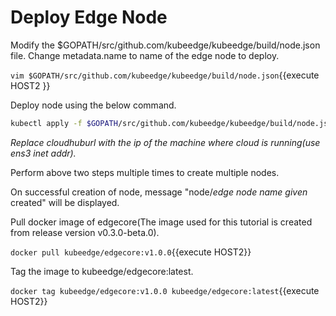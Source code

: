 # Deploy Edge Node

Modify the $GOPATH/src/github.com/kubeedge/kubeedge/build/node.json file. 
Change metadata.name to name of the edge node to deploy.

`vim $GOPATH/src/github.com/kubeedge/kubeedge/build/node.json`{{execute HOST2 }}

Deploy node using the below command.

```sh
kubectl apply -f $GOPATH/src/github.com/kubeedge/kubeedge/build/node.json -s cloudhuburl:8080
```
_Replace cloudhuburl with the ip of the machine where cloud is running(use ens3 inet addr)._

Perform above two steps multiple times to create multiple nodes.

On successful creation of node, message "node/_edge node name given_ created" will be displayed. 

Pull docker image of edgecore(The image used for this tutorial is created from release version v0.3.0-beta.0).

`docker pull kubeedge/edgecore:v1.0.0`{{execute HOST2}}

Tag the image to kubeedge/edgecore:latest.

`docker tag kubeedge/edgecore:v1.0.0 kubeedge/edgecore:latest`{{execute HOST2}}
